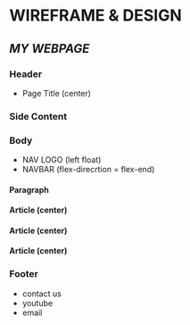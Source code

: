 # **WIREFRAME & DESIGN**

## **_MY WEBPAGE_**

### **Header**

- Page Title (center)

### **Side Content**

### **Body**

- NAV LOGO (left float)
- NAVBAR (flex-direcrtion = flex-end)

#### **Paragraph**

#### **Article (center)**

#### **Article (center)**

#### **Article (center)**

### **Footer**

- contact us
- youtube
- email
